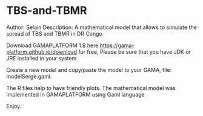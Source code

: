 # TBS-and-TBMR
Author: Selain
Description: A mathematical model that allows to simulate the spread of TBS and TBMR in DR Congo

Download GAMAPLATFORM 1.8 here https://gama-platform.github.io/download for free, Please be sure that you have JDK or JRE installed in your system

Create a new model and copy/paste the model to your GAMA, file: modelSerge.gaml.

The R files help to have friendly plots. The mathematical model was implemented in GAMAPLATFORM using Gaml language

Enjoy.



